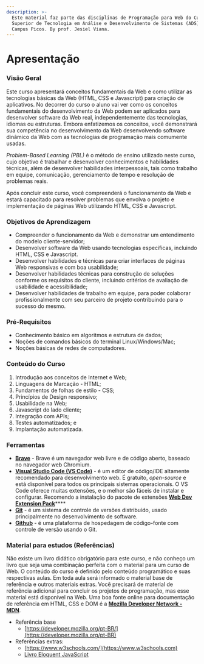 ```yaml
---
description: >-
  Este material faz parte das disciplinas de Programação para Web do Curso
  Superior de Tecnologia em Análise e Desenvolvimento de Sistemas (ADS) do IFPI
  Campus Picos. By prof. Jesiel Viana.
---
```


# Apresentação

### Visão Geral

Este curso apresentará conceitos fundamentais da Web e como utilizar as tecnologias básicas da Web \(HTML, CSS e Javascript\) para criação de aplicativos. No decorrer do curso o aluno vai ver como os conceitos fundamentais do desenvolvimento da Web podem ser aplicados para desenvolver software da Web real, independentemente das tecnologias, idiomas ou estruturas. Embora enfatizemos os conceitos, você demonstrará sua competência no desenvolvimento da Web desenvolvendo software dinâmico da Web com as tecnologias de programação mais comumente usadas.

_Problem-Based Learning \(PBL\)_ é o método de ensino utilizado neste curso, cujo objetivo é trabalhar e desenvolver conhecimentos e habilidades técnicas, além de desenvolver habilidades interpessoais, tais como trabalho em equipe, comunicação, gerenciamento de tempo e resolução de problemas reais.

Após concluir este curso, você compreenderá o funcionamento da Web e estará capacitado para resolver problemas que envolva o projeto e implementação de páginas Web utilizando HTML, CSS e Javascript.

### Objetivos de Aprendizagem

* Compreender o funcionamento da Web e demonstrar um entendimento do modelo cliente-servidor;
* Desenvolver software da Web usando tecnologias específicas, incluindo HTML, CSS e Javascript.
* Desenvolver habilidades e técnicas para criar interfaces de páginas Web responsivas e com boa usabilidade;
* Desenvolver habilidades técnicas para construção de soluções conforme os requisitos do cliente, incluindo critérios de avaliação de usabilidade e acessibilidade;
* Desenvolver habilidades de trabalho em equipe, para poder colaborar profissionalmente com seu parceiro de projeto contribuindo para o sucesso do mesmo.

### Pré-Requisitos

* Conhecimento básico em algoritmos e estrutura de dados;
* Noções de comandos básicos do terminal Linux/Windows/Mac;
* Noções básicas de redes de computadores.

### Conteúdo do Curso

1. Introdução aos conceitos de Internet e Web;
2. Linguagens de Marcação - HTML;
3. Fundamentos de folhas de estilo - CSS;
4. Princípios de Design responsivo;
5. Usabilidade na Web;
6. Javascript do lado cliente;
7. Integração com APIs;
8. Testes automatizados; e
9. Implantação automatizada.

### Ferramentas

* [**Brave**](https://brave.com/) - Brave é um navegador web livre e de código aberto, baseado no navegador web Chromium.
* [**Visual Studio Code \(VS Code\)**](https://code.visualstudio.com/) - é um editor de código/IDE altamente recomendado para desenvolvimento web. É gratuito, _open-source_ e está disponível para todos os principais sistemas operacionais. O VS Code oferece muitas extensões, e o melhor são fáceis de instalar e configurar. Recomendo a instalação do pacote de extensões [**Web Dev Extension Pack**](https://marketplace.visualstudio.com/items?itemName=jesielviana.web-dev-extension-pack)\*\*\*\*
* [**Git**](https://git-scm.com/) - é um sistema de controle de versões distribuído, usado principalmente no desenvolvimento de software.
* [**Github**](https://github.com/) - é uma plataforma de hospedagem de código-fonte com controle de versão usando o Git.

### Material para estudos \(Referências\)

Não existe um livro didático obrigatório para este curso, e não conheço um livro que seja uma combinação perfeita com o material para um curso de Web. O conteúdo do curso é definido pelo conteúdo programático e suas respectivas aulas. Em toda aula será informado o material base de referência e outros materiais extras. Você precisará de material de referência adicional para concluir os projetos de programação, mas esse material está disponível na Web. Uma boa fonte online para documentação de referência em HTML, CSS e DOM é a [**Mozilla Developer Network - MDN**](https://developer.mozilla.org/pt-BR/).

* Referência base
  * [https://developer.mozilla.org/pt-BR/](https://developer.mozilla.org/pt-BR)
* Referências extras:
  * [https://www.w3schools.com/](https://www.w3schools.com)
  * [Livro Eloquent JavaScript](https://braziljs.github.io/eloquente-javascript/)

